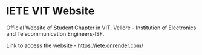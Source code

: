 # IETE VIT Website

Official Website of Student Chapter in VIT, Vellore - Institution of Electronics and Telecommunication Engineers-ISF.

Link to access the website - https://iete.onrender.com/
